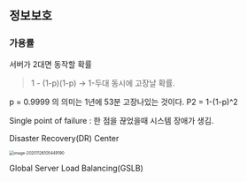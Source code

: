 ## 정보보호

### 가용률

서버가 2대면 동작할 확률

> 1 - (1-p)(1-p) -> 1-두대 동시에 고장날 확률. 

p = 0.9999 의 의미는 1년에 53분 고장나있는 것이다. P2 = 1-(1-p)^2

Single point of failure : 한 점을 끊었을때 시스템 장애가 생김. 

Disaster Recovery(DR) Center

<img src="/Users/gilwoongkang/Library/Application Support/typora-user-images/image-20201126105449190.png" alt="image-20201126105449190" style="zoom:50%;" />

Global Server Load Balancing(GSLB)